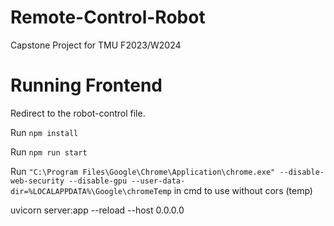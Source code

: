 # Remote-Control-Robot

Capstone Project for TMU F2023/W2024

# Running Frontend

Redirect to the robot-control file.

Run `npm install`

Run `npm run start`

Run `"C:\Program Files\Google\Chrome\Application\chrome.exe" --disable-web-security --disable-gpu --user-data-dir=%LOCALAPPDATA%\Google\chromeTemp` in cmd to use without cors (temp)


 uvicorn server:app --reload --host 0.0.0.0
